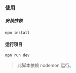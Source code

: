 ### 使用

##### 安装依赖

```bash
npm install
```

#### 运行项目

```bash
npm run dev
```

> 此脚本依赖 nodemon 运行。
